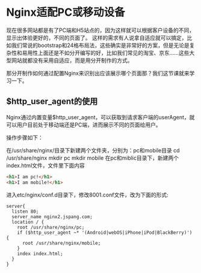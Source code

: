 # Nginx适配PC或移动设备

现在很多网站都是有了PC端和H5站点的，因为这样就可以根据客户设备的不同，显示出体验更好的，不同的页面了。
这样的需求有人说拿自适应就可以搞定，比如我们常说的bootstrap和24格布局法，这些确实是非常好的方案，但是无论是复杂性和易用性上面还是不如分开编写的好，比如我们常见的淘宝、京东......这些大型网站就都没有采用自适应，而是用分开制作的方式。

那分开制作如何通过配置Nginx来识别出应该展示哪个页面那？我们这节课就来学习一下。

## $http_user_agent的使用

Nginx通过内置变量$http_user_agent，可以获取到请求客户端的userAgent，就可以用户目前处于移动端还是PC端，进而展示不同的页面给用户。

操作步骤如下：

在/usr/share/nginx/目录下新建两个文件夹，分别为：pc和mobile目录
cd /usr/share/nginx
mkdir pc
mkdir mobile
在pc和miblic目录下，新建两个index.html文件，文件里下面内容

```html
<h1>I am pc!</h1>
<h1>I am mobile!</h1>
```

进入etc/nginx/conf.d目录下，修改8001.conf文件，改为下面的形式:

```shell
server{
  listen 80;
  server_name nginx2.jspang.com;
  location / {
    root /usr/share/nginx/pc;
    if ($http_user_agent ~* '(Android|webOS|iPhone|iPod|BlackBerry)') {
      root /usr/share/nginx/mobile;
    }
    index index.html;
  }
}
```